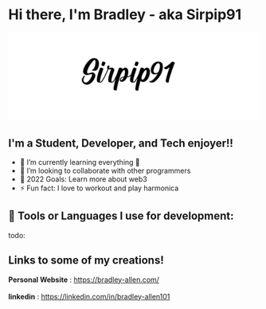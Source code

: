 # Hi there, I'm Bradley - aka Sirpip91 


![Sirpip91 Banner](https://github.com/Sirpip91/sirpip/blob/main/GitProfile.png)


## I'm a Student, Developer, and Tech enjoyer!!

- 🌱 I’m currently learning everything 🤣
- 👯 I’m looking to collaborate with other programmers
- 🥅 2022 Goals: Learn more about web3
- ⚡ Fun fact: I love to workout and play harmonica


## 🔧 Tools or Languages I use for development:
todo:


## Links to some of my creations!
<b>Personal Website</b> : https://bradley-allen.com/
<br></br>
<b>linkedin</b> : https://linkedin.com/in/bradley-allen101

